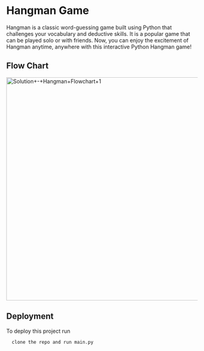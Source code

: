 
# Hangman Game

Hangman is a classic word-guessing game built using Python that challenges your vocabulary and deductive skills. It is a popular game that can be played solo or with friends. Now, you can enjoy the excitement of Hangman anytime, anywhere with this interactive Python Hangman game!


## Flow Chart

<img width="588" alt="Solution+-+Hangman+Flowchart+1" src="https://github.com/amarthya-max/Hangman-Game/assets/109640219/0560a164-fde2-489f-b72f-b5483d94b736">




## Deployment

To deploy this project run

```bash
  clone the repo and run main.py
```



